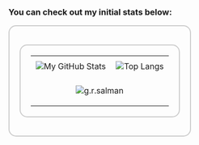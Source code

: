 <h3 align="left">You can check out my initial stats below:</h3>
<div style="border: 2px solid #ccc; border-radius: 15px; padding: 20px; display: inline-block;">

  <table style="border: 2px solid #ccc; border-radius: 15px; padding: 20px; display: inline-block;">
    <tr>
      <td style="padding: 10px;">
        <img src="https://github-readme-stats.vercel.app/api?username=GR-Salman&theme=transparent&show_icons=true&hide_border=true&count_private=true" alt="My GitHub Stats">
      </td>
      <td style="padding: 10px;">
        <img src="https://github-readme-stats.vercel.app/api/top-langs/?username=GR-Salman&layout=compact&theme=transparent&show_icons=true&hide_border=true&count_private=true" alt="Top Langs">
      </td>
    </tr>
    <tr >
      <td colspan="2" align="center"><p><img align="center" src="https://github-readme-streak-stats.herokuapp.com/?user=Maimuna-shaon&&layout=compact&theme=transparent&show_icons=true&hide_border=true&count_private=true" alt="g.r.salman" /></p></td>
    </tr>
  </table>

</div>
